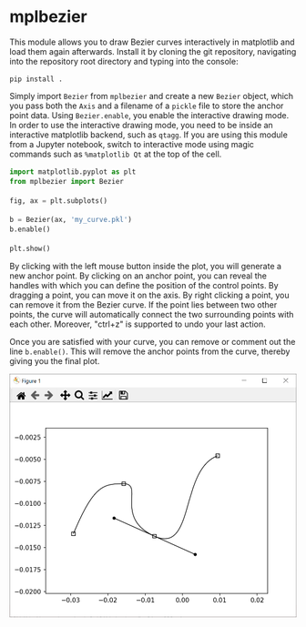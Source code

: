 # mplbezier

This module allows you to draw Bezier curves interactively in matplotlib and load them again afterwards. Install it by
cloning the git repository, navigating into the repository root directory and typing into the console:

```console
pip install .
```

Simply import `Bezier` from `mplbezier` and create a new `Bezier` object, which you pass both the `Axis` and a filename 
of a `pickle` file to store the anchor point data. Using `Bezier.enable`, you enable the interactive drawing mode. In 
order to use the interactive drawing mode, you need to be inside an interactive matplotlib backend, such as `qtagg`.
If you are using this module from a Jupyter notebook, switch to interactive mode using magic commands such as 
`%matplotlib Qt` at the top of the cell.

```python
import matplotlib.pyplot as plt
from mplbezier import Bezier

fig, ax = plt.subplots()

b = Bezier(ax, 'my_curve.pkl')
b.enable()

plt.show()
```

By clicking with the left mouse button inside the plot, you will generate a new anchor point. By clicking on an anchor
point, you can reveal the handles with which you can define the position of the control points. By dragging a point, you 
can move it on the axis. By right clicking a point, you can remove it from the Bezier curve. If the point lies between
two other points, the curve will automatically connect the two surrounding points with each other. Moreover, "ctrl+z" is
supported to undo your last action.

Once you are satisfied with your curve, you can remove or comment out the line `b.enable()`. This will remove the
anchor points from the curve, thereby giving you the final plot.

![img.png](example.png)